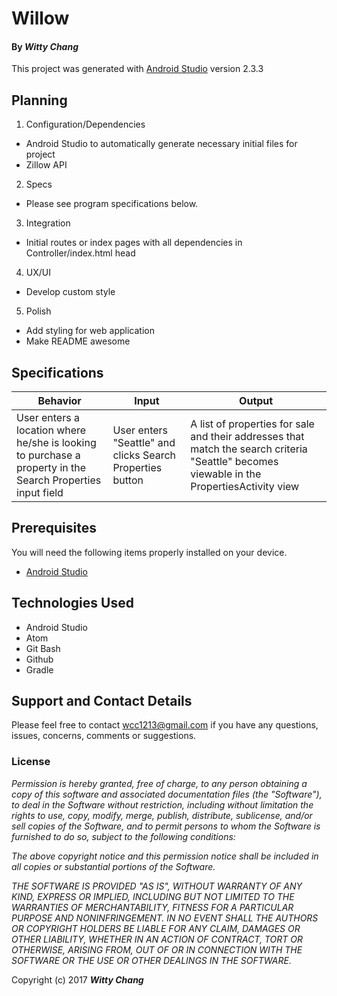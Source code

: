 # Willow

#### By _**Witty Chang**_

This project was generated with [Android Studio](https://developer.android.com/studio/index.html) version 2.3.3

## Planning

1. Configuration/Dependencies
  * Android Studio to automatically generate necessary initial files for project
  * Zillow API

2. Specs
  * Please see program specifications below.

3. Integration
  * Initial routes or index pages with all dependencies in Controller/index.html head

4. UX/UI
  * Develop custom style

5. Polish
  * Add styling for web application
  * Make README awesome

## Specifications
|Behavior|Input|Output|
|---|---|---|
|User enters a location where he/she is looking to purchase a property in the Search Properties input field| User enters "Seattle" and clicks Search Properties button|A list of properties for sale and their addresses that match the search criteria "Seattle" becomes viewable in the PropertiesActivity view|

## Prerequisites

You will need the following items properly installed on your device.

* [Android Studio](https://developer.android.com/studio/index.html)

## Technologies Used

* Android Studio
* Atom
* Git Bash
* Github
* Gradle

## Support and Contact Details

Please feel free to contact wcc1213@gmail.com if you have any questions, issues, concerns, comments or suggestions.

### License

_Permission is hereby granted, free of charge, to any person obtaining a copy of this software and associated documentation files (the "Software"), to deal in the Software without restriction, including without limitation the rights to use, copy, modify, merge, publish, distribute, sublicense, and/or sell copies of the Software, and to permit persons to whom the Software is furnished to do so, subject to the following conditions:_

_The above copyright notice and this permission notice shall be included in all copies or substantial portions of the Software._

_THE SOFTWARE IS PROVIDED "AS IS", WITHOUT WARRANTY OF ANY KIND, EXPRESS OR IMPLIED, INCLUDING BUT NOT LIMITED TO THE WARRANTIES OF MERCHANTABILITY, FITNESS FOR A PARTICULAR PURPOSE AND NONINFRINGEMENT. IN NO EVENT SHALL THE AUTHORS OR COPYRIGHT HOLDERS BE LIABLE FOR ANY CLAIM, DAMAGES OR OTHER LIABILITY, WHETHER IN AN ACTION OF CONTRACT, TORT OR OTHERWISE, ARISING FROM, OUT OF OR IN CONNECTION WITH THE SOFTWARE OR THE USE OR OTHER DEALINGS IN THE SOFTWARE._

Copyright (c) 2017 **_Witty Chang_**
